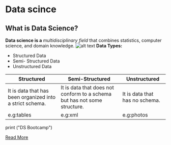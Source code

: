 # Data scince
## What is Data Science?
**Data science is a** *multidisciplinary field* that combines statistics, computer science, and domain knowledge.
![alt text](DS.png)
**Data Types:**
- Structured Data
- Semi- Structured Data
- Unstructured Data



| Structured                                               | Semi-Structured                                                           | Unstructured                    |
|----------------------------------------------------------|---------------------------------------------------------------------------|---------------------------------|
| It is data that has been organized into a strict schema. | It is data that does not conform to a schema but has not some structure.  | It is data that has no schema.  |
| e.g:tables                                               | e.g:xml                                                                   | e.g:photos                      |

print ("DS Bootcamp")

[Read More](https://www.markdownguide.org/cheat-sheet/)
